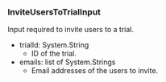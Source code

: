 ### InviteUsersToTrialInput
Input required to invite users to a trial.

- trialId: System.String
  - ID of the trial.
- emails: list of System.Strings
  - Email addresses of the users to invite.

